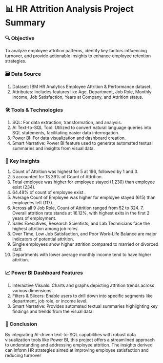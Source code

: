 # 📊 HR Attrition Analysis Project Summary
### 🔍 Objective
To analyze employee attrition patterns, identify key factors influencing turnover, and provide actionable insights to enhance employee 
retention strategies.

### 🗃️ Data Source
1. Dataset: IBM HR Analytics Employee Attrition & Performance dataset.
2. Attributes: Includes features like Age, Department, Job Role, Monthly Income, Job Satisfaction, Years at Company, and Attrition status.​

### 🛠️ Tools & Technologies
1. SQL: For data extraction, transformation, and analysis.
2. AI Text-to-SQL Tool: Utilized to convert natural language queries into SQL statements, facilitating easier data interrogation.
3. Power BI: For data visualization and dashboard creation.
4. Smart Narrative: Power BI feature used to generate automated textual summaries and insights from visual data.​

### 🧠 Key Insights
1. ﻿﻿Count of Attrition was highest for 5 at 196, followed by 1 and 3.﻿﻿
2. ﻿﻿﻿5 accounted for 13.39% of Count of Attrition.﻿﻿
3. ﻿﻿﻿Total employee was higher for employee stayed (1,230) than employee exist (234).﻿﻿
4. ﻿﻿﻿﻿64.48% of count of employee exist  .﻿﻿
5. ﻿﻿Average Count of Employee was higher for employee stayed (615) than employees left (117).﻿﻿
6. ﻿﻿Across all 9 Job Role, Count of Attrition ranged from 52 to 324.﻿﻿
﻿7. Overall attrition rate stands at 16.12%, with highest exits in the first 2 years of employment.
8. Sales Executives, Research Scientists, and Lab Technicians face the highest attrition among job roles.
9. Over Time, Low Job Satisfaction, and Poor Work-Life Balance are major indicators of potential attrition.
10. Single employees show higher attrition compared to married or divorced staff.
11. Departments with lower average monthly income tend to have higher attrition.
​

### 📈 Power BI Dashboard Features
1. Interactive Visuals: Charts and graphs depicting attrition trends across various dimensions.
2. Filters & Slicers: Enable users to drill down into specific segments like department, job role, or income level.
3. Smart Narrative: Provides automated textual summaries highlighting key findings and trends from the visual data.​

### 📌 Conclusion
By integrating AI-driven text-to-SQL capabilities with robust data visualization tools like Power BI, this project offers a streamlined 
approach to understanding and addressing employee attrition. The insights derived can inform HR strategies aimed at improving employee 
satisfaction and reducing turnover
